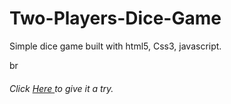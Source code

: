 # Two-Players-Dice-Game

Simple dice game built with html5, Css3, javascript.

br

<h6>Click <a href = "https://ferewtucho.github.io/Two-Players-Dice-Game/"> Here </a> to give it a try.</h6>
